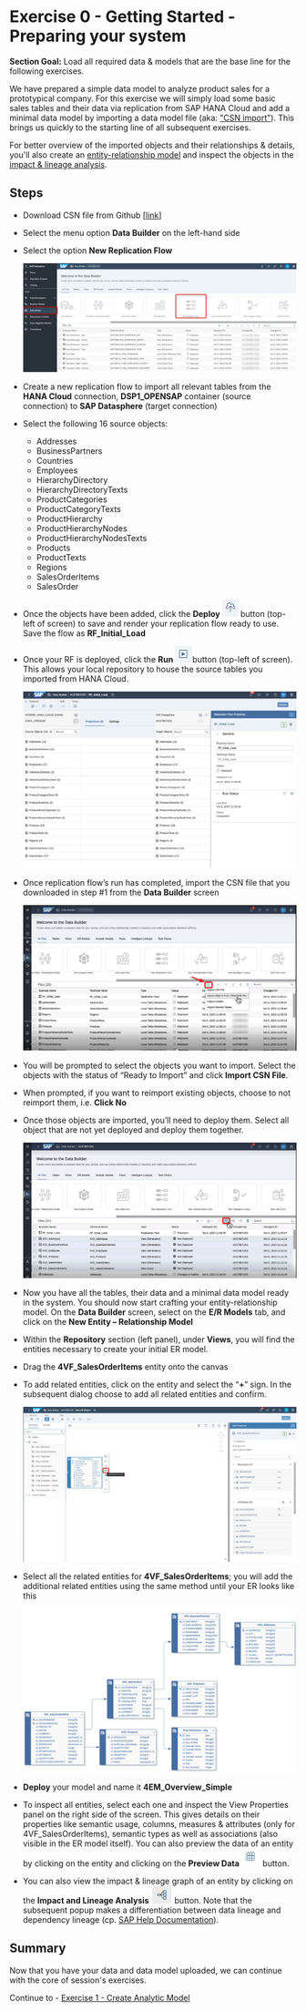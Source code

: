 # Exercise 0 - Getting Started - Preparing your system

**Section Goal:** Load all required data & models that are the base line for the following exercises.

We have prepared a simple data model to analyze product sales for a prototypical company. For this exercise we will simply load some basic sales tables and their data via replication from SAP HANA Cloud and add a minimal data model by importing a data model file (aka: ["CSN import"](https://help.sap.com/docs/SAP_DATASPHERE/c8a54ee704e94e15926551293243fd1d/23599e6347fb4c9e9a71c82f62449875.html)). This brings us quickly to the starting line of all subsequent exercises.

For better overview of the imported objects and their relationships & details, you'll also create an [entity-relationship model](https://help.sap.com/docs/SAP_DATASPHERE/c8a54ee704e94e15926551293243fd1d/a91c042549fb497384e756d5f5c71fde.html) and inspect the objects in the [impact & lineage analysis](https://help.sap.com/docs/SAP_DATASPHERE/c8a54ee704e94e15926551293243fd1d/9da4892cb0e4427ab80ad8d89e6676b8.html).

## Steps

-   Download CSN file from Github [[link](../../model/DA271_DataModel%20-%20Quick%20Start.json)]
-   Select the menu option **Data Builder** on the left-hand side
-   Select the option **New Replication Flow**

    ![](media/7cc0042d09475ab45aae465107ce8040.png)

-   Create a new replication flow to import all relevant tables from the **HANA Cloud** connection, **DSP1_OPENSAP** container (source connection) to **SAP Datasphere** (target connection)
-   Select the following 16 source objects:
    -   Addresses
    -   BusinessPartners
    -   Countries
    -   Employees
    -   HierarchyDirectory
    -   HierarchyDirectoryTexts
    -   ProductCategories
    -   ProductCategoryTexts
    -   ProductHierarchy
    -   ProductHierarchyNodes
    -   ProductHierarchyNodesTexts
    -   Products
    -   ProductTexts
    -   Regions
    -   SalesOrderItems
    -   SalesOrder
-   Once the objects have been added, click the **Deploy** ![](media/491eeded4e8dac24fcb4fcc51eac0ac6.png) button (top-left of screen) to save and render your replication flow ready to use. Save the flow as **RF_Initial_Load**
-   Once your RF is deployed, click the **Run** ![](media/1b677828bdd6a3f8dca4be59e676d0d1.png)button (top-left of screen). This allows your local repository to house the source tables you imported from HANA Cloud.

    ![](media/f402d44cae5d77b15518700a78663801.png)

-   Once replication flow’s run has completed, import the CSN file that you downloaded in step #1 from the **Data Builder** screen

    ![](media/72759a4ef0978b980d4a5091b3641f26.png)

-   You will be prompted to select the objects you want to import. Select the objects with the status of “Ready to Import” and click **Import CSN File**.
-   When prompted, if you want to reimport existing objects, choose to not reimport them, i.e. **Click No** 
-   Once those objects are imported, you’ll need to deploy them. Select all object that are not yet deployed and deploy them together. 

    ![](media/097ca79424adc02a531fd2a677d5ac36.png)

-   Now you have all the tables, their data and a minimal data model ready in the system. You should now start crafting your entity-relationship model. On the **Data Builder** screen, select on the **E/R Models** tab, and click on the **New Entity – Relationship Model**
-   Within the **Repository** section (left panel), under **Views**, you will find the entities necessary to create your initial ER model.
-   Drag the **4VF_SalesOrderItems** entity onto the canvas
-   To add related entities, click on the entity and select the “**+**” sign. In the subsequent dialog choose to add all related entities and confirm. 

    ![](media/a4e14a98f18bdb880111743468f74797.png)

-   Select all the related entities for **4VF_SalesOrderItems**; you will add the additional related entities using the same method until your ER looks like this

    ![](media/942d19ab7c4219bf6c0597169cd14484.png)

-   **Deploy** your model and name it **4EM_Overview_Simple**
-   To inspect all entities, select each one and inspect the View Properties panel on the right side of the screen. This gives details on their properties like semantic usage, columns, measures & attributes (only for 4VF_SalesOrderItems), semantic types as well as associations (also visible in the ER model itself). You can also preview the data of an entity by clicking on the entity and clicking on the **Preview Data**![](media/4607e716afa73a5ce285b733d94c935d.png) button. 

- You can also view the impact & lineage graph of an entity by clicking on the **Impact and Lineage Analysis** ![](media/a727dcc612e497793134b01f08c97a17.png) button. Note that the subsequent popup makes a differentiation between data lineage and dependency lineage (cp. [SAP Help Documentation](https://help.sap.com/docs/SAP_DATASPHERE/c8a54ee704e94e15926551293243fd1d/9da4892cb0e4427ab80ad8d89e6676b8.html#loio9da4892cb0e4427ab80ad8d89e6676b8__section_dependency_analysis)).

## Summary

Now that you have your data and data model uploaded, we can continue with the core of session's exercises. 

Continue to - [Exercise 1 - Create Analytic Model](../ex1/)
